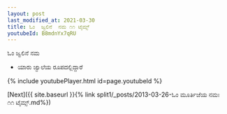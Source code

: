 ```yaml
---
layout: post
last_modified_at: 2021-03-30
title: ಓಂ  ಜ್ವಲಿನೆ  ನಮ ೧೧ ಟೈಮ್ಸ್
youtubeId: B8mdnYx7qRU
---
```

 
 
ಓಂ  ಜ್ವಲಿನೆ  ನಮ  
 
 -  ಯಾರು ಜ್ವಾಲೆಯ ರೂಪದಲ್ಲಿದ್ದಾರೆ 
 
  
 
  
 
 
 
 
 
 


{% include youtubePlayer.html id=page.youtubeId %}
 
[Next]({{ site.baseurl }}{% link  split1/_posts/2013-03-26-ಓಂ ಮೂರ್ತಿಜೆಯ ನಮಃ ೧೧ ಟೈಮ್ಸ್.md%})
 
